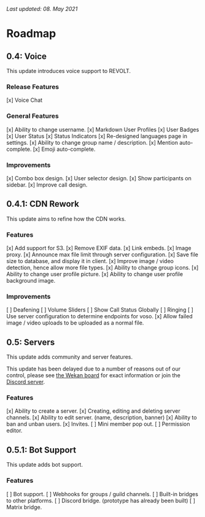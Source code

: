 *Last updated: 08. May 2021*

# Roadmap

## 0.4: Voice

This update introduces voice support to REVOLT.

### Release Features

[x]  Voice Chat

### General Features

[x]  Ability to change username.
[x]  Markdown User Profiles
[x]  User Badges
[x]  User Status
  [x]  Status Indicators
[x]  Re-designed languages page in settings.
[x]  Ability to change group name / description.
[x]  Mention auto-complete.
[x]  Emoji auto-complete.

### Improvements

[x]  Combo box design.
[x]  User selector design.
[x]  Show participants on sidebar.
[x]  Improve call design.

## 0.4.1: CDN Rework

This update aims to refine how the CDN works.

### Features

[x]  Add support for S3.
[x]  Remove EXIF data.
[x]  Link embeds.
[x]  Image proxy.
[x]  Announce max file limit through server configuration.
[x]  Save file size to database, and display it in client.
[x]  Improve image / video detection, hence allow more file types.
[x]  Ability to change group icons.
[x]  Ability to change user profile picture.
[x]  Ability to change user profile background image.

### Improvements

[ ]  Deafening
[ ]  Volume Sliders
[ ]  Show Call Status Globally
[ ]  Ringing
[ ]  Use server configuration to determine endpoints for voso.
[x]  Allow failed image / video uploads to be uploaded as a normal file.

## 0.5: Servers

This update adds community and server features.

This update has been delayed due to a number of reasons out of our control, please see [the Wekan board](https://wekan.insrt.uk/b/jj3x5C6nbYzM6ERQD/revolt) for exact information or join the [Discord server](https://discord.gg/AWFZeCc).

### Features

[x]  Ability to create a server.
[x]  Creating, editing and deleting server channels.
[x]  Ability to edit server. (name, description, banner)
[x]  Ability to ban and unban users.
[x]  Invites.
[ ]  Mini member pop out.
[ ]  Permission editor.

## 0.5.1: Bot Support

This update adds bot support.

### Features

[ ]  Bot support.
[ ]  Webhooks for groups / guild channels.
[ ]  Built-in bridges to other platforms.
  [ ]  Discord bridge. (prototype has already been built)
  [ ]  Matrix bridge.
